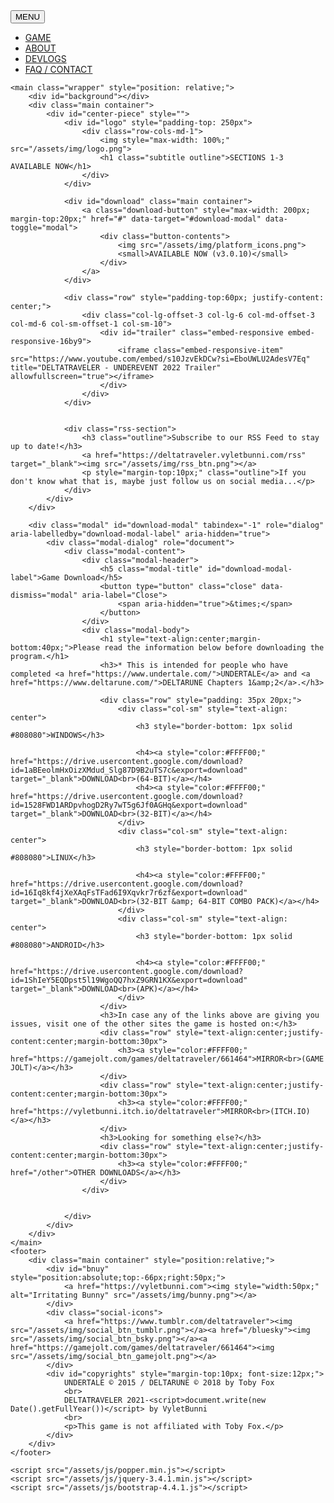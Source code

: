 <!doctype html>
<html>
<head>
	<meta content="text/html; charset=UTF-8" http-equiv="Content-Type">
	<meta charset="utf-8">
	<meta name="viewport" content="width=device-width, initial-scale=1.0">
	<title>DELTATRAVELER</title>
	<meta content="DELTATRAVELER - Kris and Susie go places that they shouldn't be at" name="description">
	<meta content="VyletBunni" name="author">
	<meta content="https://deltatraveler.vyletbunni.com/assets/img/embed-card.png" name="og:image">
	<meta content="summary_large_image" name="twitter:card">
	<link href="/assets/img/favicon.png" rel="icon" type="image/png">
	<link href="/assets/img/favicon_32.png" rel="icon" sizes="32x32" type="image/png">
	<link href="/assets/img/favicon_48.png" rel="icon" sizes="48x48" type="image/png">
	<link href="/assets/css/bootstrap-4.4.1.css" rel="stylesheet" type="text/css">
	<link href="/assets/css/style.css" rel="stylesheet" type="text/css">
</head>

<body>
	<nav class="navbar navbar-expand-md fixed-top">
		<button class="navbar-toggler" aria-expanded="false" data-target="#top-nav" aria-controls="top-nav" data-toggle="collapse" type="button">
			<span class="menu-text">MENU</span>
			<span class="icon-bar"></span>
			<span class="icon-bar"></span>
			<span class="icon-bar"></span>
		</button>
		<div class="container">
			<div class="collapse navbar-collapse" id="top-nav">
				<ul class="nav nav-justified">
      				<li>
						<a class="navbar-link" href="/">GAME</a>
					</li>
					<li>
						<a class="navbar-link about-link" href="/about">ABOUT</a>
					</li>
					<li>
						<a class="navbar-link patch-link" href="/news">DEVLOGS</a>
					</li>
					<li>
						<a class="navbar-link help-link" href="/help">FAQ / CONTACT</a>
					</li>
    			</ul>
			</div>
		</div>
	</nav>
	
	<main class="wrapper" style="position: relative;">
		<div id="background"></div>
		<div class="main container">
			<div id="center-piece" style="">
				<div id="logo" style="padding-top: 250px">
					<div class="row-cols-md-1">
						<img style="max-width: 100%;" src="/assets/img/logo.png">
						<h1 class="subtitle outline">SECTIONS 1-3 AVAILABLE NOW</h1>
					</div>
				</div>
				
				<div id="download" class="main container">
					<a class="download-button" style="max-width: 200px; margin-top:20px;" href="#" data-target="#download-modal" data-toggle="modal">
						<div class="button-contents">
							<img src="/assets/img/platform_icons.png">
							<small>AVAILABLE NOW (v3.0.10)</small>
						</div>
					</a>
				</div>
				
				<div class="row" style="padding-top:60px; justify-content: center;">
					<div class="col-lg-offset-3 col-lg-6 col-md-offset-3 col-md-6 col-sm-offset-1 col-sm-10">
						<div id="trailer" class="embed-responsive embed-responsive-16by9">
							<iframe class="embed-responsive-item" src="https://www.youtube.com/embed/s10JzvEkDCw?si=EboUWLU2AdesV7Eq" title="DELTATRAVELER - UNDEREVENT 2022 Trailer" allowfullscreen="true"></iframe>
						</div>
					</div>
				</div>
				
				
				<div class="rss-section">
					<h3 class="outline">Subscribe to our RSS Feed to stay up to date!</h3>
					<a href="https://deltatraveler.vyletbunni.com/rss" target="_blank"><img src="/assets/img/rss_btn.png"></a>
					<p style="margin-top:10px;" class="outline">If you don't know what that is, maybe just follow us on social media...</p>
				</div>
			</div>
		</div>
		
		<div class="modal" id="download-modal" tabindex="-1" role="dialog" aria-labelledby="download-modal-label" aria-hidden="true">
		  	<div class="modal-dialog" role="document">
		  	  	<div class="modal-content">
		  	  	  	<div class="modal-header">
		  	  	  	  	<h5 class="modal-title" id="download-modal-label">Game Download</h5>
		  	  	  	  	<button type="button" class="close" data-dismiss="modal" aria-label="Close">
		  	  	  	  	  	<span aria-hidden="true">&times;</span>
		  	  	  	  	</button>
		  	  	  	</div>
		  	  	  	<div class="modal-body">
						<h1 style="text-align:center;margin-bottom:40px;">Please read the information below before downloading the program.</h1>
		  	  	  	  	<h3>* This is intended for people who have completed <a href="https://www.undertale.com/">UNDERTALE</a> and <a href="https://www.deltarune.com/">DELTARUNE Chapters 1&amp;2</a>.</h3>
						
						<div class="row" style="padding: 35px 20px;">
							<div class="col-sm" style="text-align: center">
								<h3 style="border-bottom: 1px solid #808080">WINDOWS</h3>
								
								<h4><a style="color:#FFFF00;" href="https://drive.usercontent.google.com/download?id=1aBEeolmHxOizXMdud_Slg87D9B2uTS7c&export=download" target="_blank">DOWNLOAD<br>(64-BIT)</a></h4>
								<h4><a style="color:#FFFF00;" href="https://drive.usercontent.google.com/download?id=1528FWD1ARDpvhogD2Ry7wT5g6Jf0AGHq&export=download" target="_blank">DOWNLOAD<br>(32-BIT)</a></h4>
							</div>
							<div class="col-sm" style="text-align: center">
								<h3 style="border-bottom: 1px solid #808080">LINUX</h3>
								
								<h4><a style="color:#FFFF00;" href="https://drive.usercontent.google.com/download?id=16Iq8kf4jXeXAqFsTFad6I9Xqvkr7r6zf&export=download" target="_blank">DOWNLOAD<br>(32-BIT &amp; 64-BIT COMBO PACK)</a></h4>
							</div>
							<div class="col-sm" style="text-align: center">
								<h3 style="border-bottom: 1px solid #808080">ANDROID</h3>
								
								<h4><a style="color:#FFFF00;" href="https://drive.usercontent.google.com/download?id=1ShIeY5EQDpst5l19WgoQQ7hxZ9GRN1KX&export=download" target="_blank">DOWNLOAD<br>(APK)</a></h4>
							</div>
						</div>
						<h3>In case any of the links above are giving you issues, visit one of the other sites the game is hosted on:</h3>
						<div class="row" style="text-align:center;justify-content:center;margin-bottom:30px">
							<h3><a style="color:#FFFF00;" href="https://gamejolt.com/games/deltatraveler/661464">MIRROR<br>(GAME JOLT)</a></h3>
						</div>
						<div class="row" style="text-align:center;justify-content:center;margin-bottom:30px">
							<h3><a style="color:#FFFF00;" href="https://vyletbunni.itch.io/deltatraveler">MIRROR<br>(ITCH.IO)</a></h3>
						</div>
						<h3>Looking for something else?</h3>
						<div class="row" style="text-align:center;justify-content:center;margin-bottom:30px">
							<h3><a style="color:#FFFF00;" href="/other">OTHER DOWNLOADS</a></h3>
						</div>
		  	  	  	</div>
					
					
		  	  	</div>
		  	</div>
		</div>
	</main>
	<footer>
		<div class="main container" style="position:relative;">
			<div id="bnuy" style="position:absolute;top:-66px;right:50px;">
				<a href="https://vyletbunni.com"><img style="width:50px;" alt="Irritating Bunny" src="/assets/img/bunny.png"></a>
			</div>
			<div class="social-icons">
				<a href="https://www.tumblr.com/deltatraveler"><img src="/assets/img/social_btn_tumblr.png"></a><a href="/bluesky"><img src="/assets/img/social_btn_bsky.png"></a><a href="https://gamejolt.com/games/deltatraveler/661464"><img src="/assets/img/social_btn_gamejolt.png"></a>
			</div>
			<div id="copyrights" style="margin-top:10px; font-size:12px;">
				UNDERTALE © 2015 / DELTARUNE © 2018 by Toby Fox
				<br>
				DELTATRAVELER 2021-<script>document.write(new Date().getFullYear())</script> by VyletBunni
				<br>
				<p>This game is not affiliated with Toby Fox.</p>
			</div>
		</div>
	</footer>
	
	<script src="/assets/js/popper.min.js"></script>
	<script src="/assets/js/jquery-3.4.1.min.js"></script>
	<script src="/assets/js/bootstrap-4.4.1.js"></script>
</body>

	
</html>
